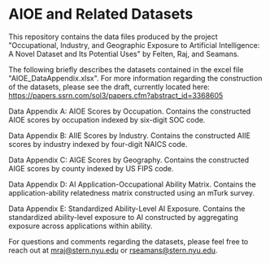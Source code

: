 # AIOE and Related Datasets

This repository contains the data files produced by the project "Occupational, Industry, and Geographic Exposure to Artificial Intelligence: A Novel Dataset and Its Potential Uses" by Felten, Raj, and Seamans. 

The following briefly describes the datasets contained in the excel file "AIOE_DataAppendix.xlsx". For more information regarding the construction of the datasets, please see the draft, currently located here: https://papers.ssrn.com/sol3/papers.cfm?abstract_id=3368605
 
Data Appendix A: AIOE Scores by Occupation. Contains the constructed AIOE scores by occupation indexed by six-digit SOC code.

Data Appendix B: AIIE Scores by Industry. Contains the constructed AIIE scores by industry indexed by four-digit NAICS code.

Data Appendix C: AIGE Scores by Geography. Contains the constructed AIGE scores by county indexed by US FIPS code.

Data Appendix D: AI Application-Occupational Ability Matrix. Contains the application-ability relatedness matrix constructed using an mTurk survey. 

Data Appendix E: Standardized Ability-Level AI Exposure. Contains the standardized ability-level exposure to AI constructed by aggregating exposure across applications within ability.


For  questions and comments regarding the datasets, please feel free to reach out at mraj@stern.nyu.edu or rseamans@stern.nyu.edu.
